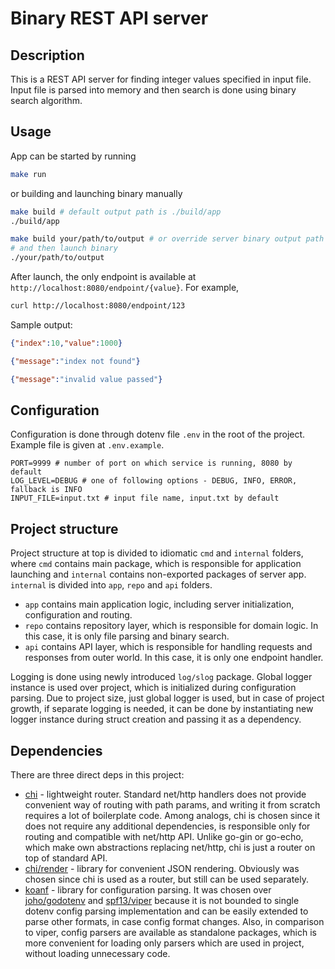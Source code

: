 # Binary REST API server
## Description

This is a REST API server for finding integer values 
specified in input file. Input file is parsed into memory
and then search is done using binary search algorithm.

## Usage

App can be started by running
```bash
make run
```
or building and launching binary manually
```bash
make build # default output path is ./build/app
./build/app
```
```bash 
make build your/path/to/output # or override server binary output path 
# and then launch binary 
./your/path/to/output
```

After launch, the only endpoint is available at `http://localhost:8080/endpoint/{value}`.
For example,
```bash
curl http://localhost:8080/endpoint/123
```
Sample output:
```json
{"index":10,"value":1000}
```
```json
{"message":"index not found"}
```
```json
{"message":"invalid value passed"}
```

## Configuration

Configuration is done through dotenv file `.env` in the root of the project.
Example file is given at `.env.example`. 

```dotenv
PORT=9999 # number of port on which service is running, 8080 by default
LOG_LEVEL=DEBUG # one of following options - DEBUG, INFO, ERROR, fallback is INFO
INPUT_FILE=input.txt # input file name, input.txt by default
```

## Project structure

Project structure at top is divided to idiomatic `cmd` and `internal` folders,
where `cmd` contains main package, which is responsible for application launching 
and `internal` contains non-exported packages of server app.
`internal` is divided into `app`, `repo` and `api` folders.
- `app` contains main application logic, including server initialization, 
    configuration and routing.
- `repo` contains repository layer, which is responsible for domain logic. 
    In this case, it is only file parsing and binary search.
- `api` contains API layer, which is responsible for handling requests and 
    responses from outer world. In this case, it is only one endpoint handler.

Logging is done using newly introduced `log/slog` package. Global logger instance
is used over project, which is initialized during configuration parsing. 
Due to project size, just global logger is used, but in case of project growth, 
if separate logging is needed, it can be done by instantiating
new logger instance during struct creation and passing it as a dependency.
 
## Dependencies

There are three direct deps in this project:
- [chi](https://github.com/go-chi/chi) - lightweight router. Standard net/http handlers 
    does not provide convenient way of routing with path params, and writing it from scratch
    requires a lot of boilerplate code. Among analogs, chi is chosen since it does not 
    require any additional dependencies, is responsible only for routing and
    compatible with net/http API. Unlike go-gin or go-echo, which make own abstractions
    replacing net/http, chi is just a router on top of standard API.
- [chi/render](https://github.com/go-chi/render) - library for convenient JSON rendering. 
    Obviously was chosen since chi is used as a router, but still can be used separately.
- [koanf](https://github.com/knadh/koanf) - library for configuration parsing. 
    It was chosen over [joho/godotenv](https://github.com/joho/godotenv) and
    [spf13/viper](https://github.com/spf13/viper) because it is not bounded to single dotenv config
    parsing implementation and can be easily extended to parse other formats, in case config format
    changes. Also, in comparison to viper, config parsers are available as standalone packages,
    which is more convenient for loading only parsers which are used in project, without loading unnecessary code.